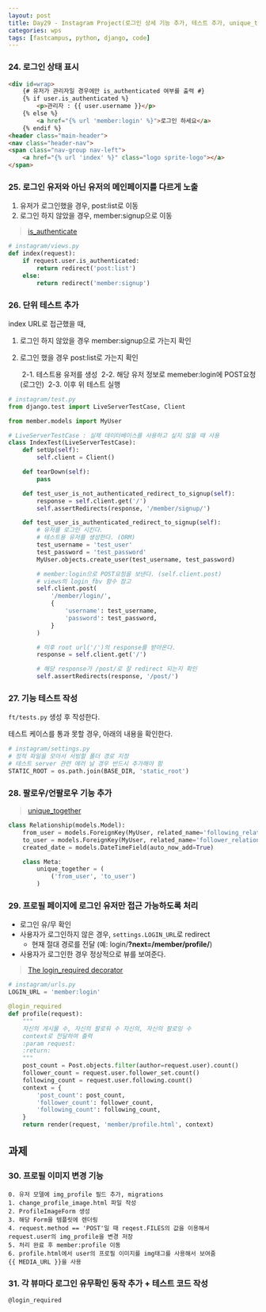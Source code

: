 ```yaml
---
layout: post
title: Day29 - Instagram Project(로그인 상세 기능 추가, 테스트 추가, unique_together를 이용한 팔로우 기능)
categories: wps
tags: [fastcampus, python, django, code]
---
```


### 24. 로그인 상태 표시

```html
<div id=wrap>
	{# 유저가 관리자일 경우에만 is_authenticated 여부를 출력 #}
	{% if user.is_authenticated %}
		<p>관리자 : {{ user.username }}</p>
	{% else %}
		<a href="{% url 'member:login' %}">로그인 하세요</a>
	{% endif %}
<header class="main-header">
<nav class="header-nav">
<span class="nav-group nav-left">
	<a href="{% url 'index' %}" class="logo sprite-logo"></a>
</span>
```



### 25. 로그인 유저와 아닌 유저의 메인페이지를 다르게 노출

1. 유저가 로그인했을 경우, post:list로 이동
2. 로그인 하지 않았을 경우, member:signup으로 이동

> [is_authenticate](
https://docs.djangoproject.com/en/1.10/topics/auth/default/#limiting-access-to-logged-in-users)

```python
# instagram/views.py
def index(request):
    if request.user.is_authenticated:
        return redirect('post:list')
    else:
        return redirect('member:signup')
```



### 26. 단위 테스트 추가

index URL로 접근했을 때,

1.    로그인 하지 않았을 경우 member:signup으로 가는지 확인

2.    로그인 했을 경우 post:list로 가는지 확인

      ​     2-1. 테스트용 유저를 생성
      ​     2-2. 해당 유저 정보로 memeber:login에 POST요청 (로그인)
      ​     2-3. 이후 위 테스트 실행

```python
# instagram/test.py
from django.test import LiveServerTestCase, Client

from member.models import MyUser

# LiveServerTestCase : 실제 데이터베이스를 사용하고 싶지 않을 때 사용
class IndexTest(LiveServerTestCase):
    def setUp(self):
        self.client = Client()

    def tearDown(self):
        pass

    def test_user_is_not_authenticated_redirect_to_signup(self):
        response = self.client.get('/')
        self.assertRedirects(response, '/member/signup/')

    def test_user_is_authenticated_redirect_to_signup(self):
        # 유저를 로그인 시킨다.
        # 테스트용 유저를 생성한다. (ORM)
        test_username = 'test_user'
        test_password = 'test_password'
        MyUser.objects.create_user(test_username, test_password)

        # member:login으로 POST요청을 보낸다. (self.client.post)
        # views의 login_fbv 함수 참고
        self.client.post(
            '/member/login/',
            {
                'username': test_username,
                'password': test_password,
            }
        )

        # 이후 root url('/')의 response를 받아온다.
        response = self.client.get('/')

        # 해당 response가 /post/로 잘 redirect 되는지 확인
        self.assertRedirects(response, '/post/')
```



### 27. 기능 테스트 작성

`ft/tests.py` 생성 후 작성한다.

테스트 케이스를 통과 못할 경우, 아래의 내용을 확인한다.

```python
# instagram/settings.py
# 정적 파일을 모아서 서빙할 폴더 경로 지정
# 테스트 server 관련 에러 날 경우 반드시 추가해야 함
STATIC_ROOT = os.path.join(BASE_DIR, 'static_root')
```



### 28. 팔로우/언팔로우 기능 추가

> [unique_together](https://docs.djangoproject.com/en/1.10/ref/models/options/#unique-together)

```python
class Relationship(models.Model):
    from_user = models.ForeignKey(MyUser, related_name='following_relations')
    to_user = models.ForeignKey(MyUser, related_name='follower_relations')
    created_date = models.DateTimeField(auto_now_add=True)

    class Meta:
        unique_together = (
            ('from_user', 'to_user')
        )
```



### 29. 프로필 페이지에 로그인 유저만 접근 가능하도록 처리

- 로그인 유/무 확인
- 사용자가 로그인하지 않은 경우, `settings.LOGIN_URL`로 redirect
  - 현재 절대 경로를 전달 (예: login/**?next=/member/profile/**)
- 사용자가 로그인한 경우 정상적으로 뷰를 보여준다.

> [The login_required decorator](https://docs.djangoproject.com/en/1.10/topics/auth/default/#the-login-required-decorator)

```python
# instagram/urls.py
LOGIN_URL = 'member:login'
```

```python
@login_required
def profile(request):
    """
    자신의 게시물 수, 자신의 팔로워 수 자신의, 자신의 팔로잉 수
    context로 전달하여 출력
    :param request:
    :return:
    """
    post_count = Post.objects.filter(author=request.user).count()
    follower_count = request.user.follower_set.count()
    following_count = request.user.following.count()
    context = {
        'post_count': post_count,
        'follower_count': follower_count,
        'following_count': following_count,
    }
    return render(request, 'member/profile.html', context)
```





## 과제

### 30. 프로필 이미지 변경 기능

```
0. 유저 모델에 img_profile 필드 추가, migrations
1. change_profile_image.html 파일 작성
2. ProfileImageForm 생성
3. 해당 Form을 템플릿에 렌더링
4. request.method == 'POST'일 때 reqest.FILES의 값을 이용해서
request.user의 img_profile을 변경 저장
5. 처리 완료 후 member:profile 이동
6. profile.html에서 user의 프로필 이미지를 img태그를 사용해서 보여줌
{{ MEDIA_URL }}을 사용
```



### 31. 각 뷰마다 로그인 유무확인 동작 추가 + 테스트 코드 작성
```
@login_required
```
